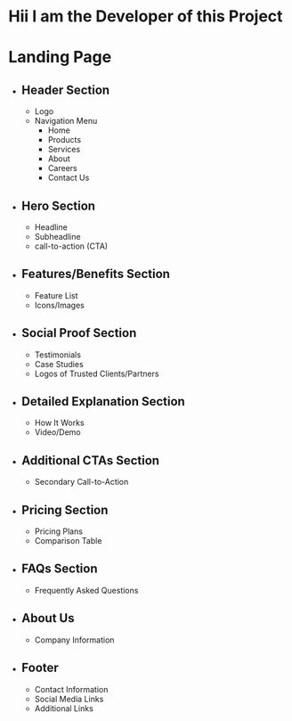# Hii I am the Developer of this Project

# Landing Page

- ## Header Section
  - Logo
  - Navigation Menu
    - Home
    - Products
    - Services
    - About
    - Careers
    - Contact Us
- ## Hero Section
  - Headline
  - Subheadline
  - call-to-action (CTA)
- ## Features/Benefits Section
  - Feature List
  - Icons/Images
- ## Social Proof Section
  - Testimonials
  - Case Studies
  - Logos of Trusted Clients/Partners
- ## Detailed Explanation Section
  - How It Works
  - Video/Demo
- ## Additional CTAs Section
  - Secondary Call-to-Action
- ## Pricing Section
  - Pricing Plans
  - Comparison Table
- ## FAQs Section
  - Frequently Asked Questions
- ## About Us
  - Company Information
- ## Footer
  - Contact Information
  - Social Media Links
  - Additional Links